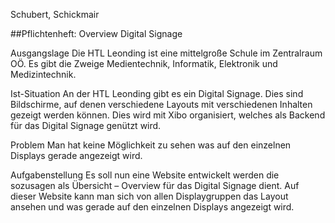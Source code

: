 Schubert, Schickmair

##Pflichtenheft: Overview Digital Signage

Ausgangslage
Die HTL Leonding ist eine mittelgroße Schule im Zentralraum OÖ. Es gibt die Zweige Medientechnik,
Informatik, Elektronik und Medizintechnik.

Ist-Situation
An der HTL Leonding gibt es ein Digital Signage. Dies sind Bildschirme, auf denen verschiedene Layouts
mit verschiedenen Inhalten gezeigt werden können.
Dies wird mit Xibo organisiert, welches als Backend für das Digital Signage genützt wird.

Problem
Man hat keine Möglichkeit zu sehen was auf den einzelnen Displays gerade angezeigt wird.

Aufgabenstellung
Es soll nun eine Website entwickelt werden die sozusagen als Übersicht – Overview für das Digital
Signage dient. Auf dieser Website kann man sich von allen Displaygruppen das Layout ansehen und
was gerade auf den einzelnen Displays angezeigt wird.
